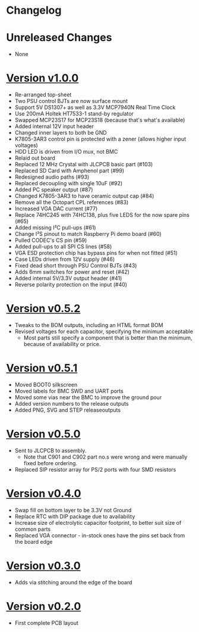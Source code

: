 # Changelog

# Unreleased Changes

* None

# [Version v1.0.0](https://github.com/Neotron-Compute/Neotron-Pico/releases/tag/v1.0.0)

* Re-arranged top-sheet
* Two PSU control BJTs are now surface mount
* Support 5V DS1307+ as well as 3.3V MCP7940N Real Time Clock
* Use 200mA Holtek HT7533-1 stand-by regulator
* Swapped MCP23S17 for MCP23S18 (because that's what's available)
* Added internal 12V input header
* Changed inner layers to both be GND
* K7805-3AR3 control pin is protected with a zener (allows higher input voltages)
* HDD LED is driven from I/O mux, not BMC
* Relaid out board
* Replaced 12 MHz Crystal with JLCPCB basic part (#103)
* Replaced SD Card with Amphenol part (#99)
* Redesigned audio paths (#93)
* Replaced decoupling with single 10uF (#92)
* Added PC speaker output (#87)
* Changed K7805-3AR3 to have ceramic output cap (#84)
* Remove all the Octopart CPL references (#83)
* Increased VGA DAC current (#77)
* Replace 74HC245 with 74HC138, plus five LEDS for the now spare pins (#65)
* Added missing I²C pull-ups (#61)
* Change I²S pinout to match Raspberry Pi demo board (#60)
* Pulled CODEC's CS pin (#59)
* Added pull-ups to all SPI CS lines (#58)
* VGA ESD protection chip has bypass pins for when not fitted (#51)
* Case LEDs driven from 12V supply (#46)
* Fixed dead short through PSU Control BJTs (#43)
* Adds 6mm switches for power and reset (#42)
* Added internal 5V/3.3V output header (#41)
* Reverse polarity protection on the input (#40)

# [Version v0.5.2](https://github.com/Neotron-Compute/Neotron-Pico/releases/tag/v0.5.2)

* Tweaks to the BOM outputs, including an HTML format BOM
* Revised voltages for each capacitor, specifying the minimum acceptable
   * Most parts still specify a component that is better than the minimum, because of availability or price.

# [Version v0.5.1](https://github.com/Neotron-Compute/Neotron-Pico/releases/tag/v0.5.1)

* Moved BOOT0 silkscreen
* Moved labels for BMC SWD and UART ports
* Moved some vias near the BMC to improve the ground pour
* Added version numbers to the release outputs
* Added PNG, SVG and STEP releaseoutputs

# [Version v0.5.0](https://github.com/Neotron-Compute/Neotron-Pico/releases/tag/v0.5.0)

* Sent to JLCPCB to assembly.
   * Note that C901 and C902 part no.s were wrong and were manually fixed before ordering.
* Replaced SIP resistor array for PS/2 ports with four SMD resistors

# [Version v0.4.0](https://github.com/Neotron-Compute/Neotron-Pico/releases/tag/v0.4.0)

* Swap fill on bottom layer to be 3.3V not Ground
* Replace RTC with DIP package due to availability
* Increase size of electrolytic capacitor footprint, to better suit size of common parts
* Replaced VGA connector - in-stock ones have the pins set back from the board edge

# [Version v0.3.0](https://github.com/Neotron-Compute/Neotron-Pico/releases/tag/v0.3.0)

* Adds via stitching around the edge of the board

# [Version v0.2.0](https://github.com/Neotron-Compute/Neotron-Pico/releases/tag/v0.2.0)

* First complete PCB layout

